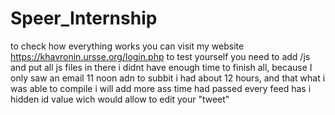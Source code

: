 # Speer_Internship
to check how everything works you can visit my website https://khavronin.ursse.org/login.php
to test yourself you need to add /js
and put all js files in there
i didnt have enough time to finish all, because I only saw an email 11 noon adn to subbit i had about 12 hours, and that what i was able to compile 
 i will add more ass time had passed
every feed has i hidden id value wich would allow to edit your "tweet"
